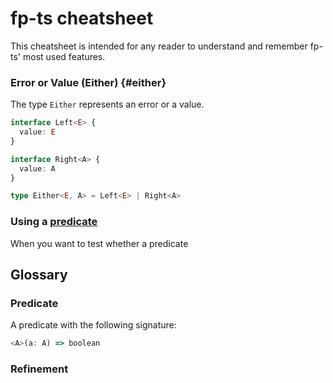 # fp-ts cheatsheet

This cheatsheet is intended for any reader to understand and remember fp-ts' most used features.

### Error or Value (Either) {#either}

The type `Either` represents an error or a value. 

```ts
interface Left<E> {
  value: E
}

interface Right<A> {
  value: A
}

type Either<E, A> = Left<E> | Right<A>
```

### Using a [predicate](#predicate)

When you want to test whether a predicate

## Glossary

### Predicate
A predicate with the following signature:
```ts
<A>(a: A) => boolean
```

### Refinement
